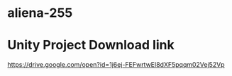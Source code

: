 # aliena-255
# Unity Project Download link
https://drive.google.com/open?id=1j6ej-FEFwrtwEl8dXF5pqqm02Vej52Vp
